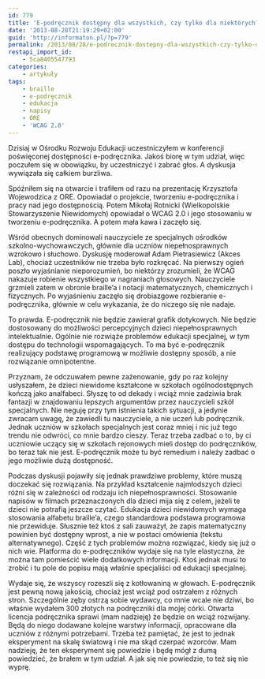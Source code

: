 ```yaml
---
id: 779
title: 'E-podręcznik dostępny dla wszystkich, czy tylko dla niektórych?'
date: '2013-08-28T21:19:29+02:00'
guid: 'http://informaton.pl/?p=779'
permalink: /2013/08/28/e-podrecznik-dostepny-dla-wszystkich-czy-tylko-dla-niektrych/
restapi_import_id:
    - 5ca8405547793
categories:
    - artykuły
tags:
    - braille
    - e-podręcznik
    - edukacja
    - napisy
    - ORE
    - 'WCAG 2.0'
---
```


Dzisiaj w Ośrodku Rozwoju Edukacji uczestniczyłem w konferencji poświęconej dostępności e-podręcznika. Jakoś biorę w tym udział, więc poczułem się w obowiązku, by uczestniczyć i zabrać głos. A dyskusja wywiązała się całkiem burzliwa.

Spóźniłem się na otwarcie i trafiłem od razu na prezentację Krzysztofa Wojewodzica z ORE. Opowiadał o projekcie, tworzeniu e-podręcznika i pracy nad jego dostępnością. Potem Mikołaj Rotnicki (Wielkopolskie Stowarzyszenie Niewidomych) opowiadał o WCAG 2.0 i jego stosowaniu w tworzeniu e-podręcznika. A potem mała kawa i zaczęło się.

Wśród obecnych dominowali nauczyciele ze specjalnych ośrodków szkolno-wychowawczych, głównie dla uczniów niepełnosprawnych wzrokowo i słuchowo. Dyskusję moderował Adam Pietrasiewicz (Akces Lab), chociaż uczestników nie trzeba było rozkręcać. Na pierwszy ogień poszło wyjaśnianie nieporozumień, bo niektórzy zrozumieli, że WCAG nakazuje robienie wszystkiego w nagraniach głosowych. Nauczyciele grzmieli zatem w obronie braille’a i notacji matematycznych, chemicznych i fizycznych. Po wyjaśnieniu zaczęło się drobiazgowe rozbieranie e-podręcznika, głównie w celu wykazania, że do niczego się nie nadaje.

To prawda. E-podręcznik nie będzie zawierał grafik dotykowych. Nie będzie dostosowany do możliwości percepcyjnych dzieci niepełnosprawnych intelektualnie. Ogólnie nie rozwiąże problemów edukacji specjalnej, w tym dostępu do technologii wspomagających. To ma być e-podręcznik realizujący podstawę programową w możliwie dostępny sposób, a nie rozwiązanie omnipotentne.

Przyznam, że odczuwałem pewne zażenowanie, gdy po raz kolejny usłyszałem, że dzieci niewidome kształcone w szkołach ogólnodostępnych kończą jako analfabeci. Słyszę to od dekady i wciąż mnie zadziwia brak fantazji w znajdowaniu lepszych argumentów przez nauczycieli szkół specjalnych. Nie neguję przy tym istnienia takich sytuacji, a jedynie zwracam uwagę, że zawiedli tu nauczyciele, a nie uczeń lub podręcznik. Jednak uczniów w szkołach specjalnych jest coraz mniej i nic już tego trendu nie odwróci, co mnie bardzo cieszy. Teraz trzeba zadbać o to, by ci uczniowie uczący się w szkołach rejonowych mieli dostęp do podręczników, bo teraz tak nie jest. E-podręcznik może tu być remedium i należy zadbać o jego możliwie dużą dostępność.

Podczas dyskusji pojawiły się jednak prawdziwe problemy, które muszą doczekać się rozwiązania. Na przykład kształcenie najmłodszych dzieci różni się w zależności od rodzaju ich niepełnosprawności. Stosowanie napisów w filmach przeznaczonych dla dzieci mija się z celem, jeżeli te dzieci nie potrafią jeszcze czytać. Edukacja dzieci niewidomych wymaga stosowania alfabetu braille’a, czego standardowa podstawa programowa nie przewiduje. Słusznie też ktoś z sali zauważył, że zapis matematyczny powinien być dostępny wprost, a nie w postaci omówienia (tekstu alternatywnego). Część z tych problemów można rozwiązać, kiedy się już o nich wie. Platforma do e-podręczników wydaje się na tyle elastyczna, że można tam pomieścić wiele dodatkowych informacji. Ktoś jednak musi to zrobić i tu pole do popisu mają właśnie specjaliści od edukacji specjalnej.

Wydaje się, że wszyscy rozeszli się z kotłowaniną w głowach. E-podręcznik jest pewną nową jakością, chociaż jest wciąż pod ostrzałem z różnych stron. Szczególnie zęby ostrzą sobie wydawcy, co mnie wcale nie dziwi, bo właśnie wydałem 300 złotych na podręczniki dla mojej córki. Otwarta licencja podręcznika sprawi (mam nadzieję) że będzie on wciąż rozwijany. Będą do niego dodawane kolejne warstwy informacji, opracowane dla uczniów z różnymi potrzebami. Trzeba też pamiętać, że jest to jednak eksperyment na skalę światową i nie ma skąd czerpać wzorców. Mam nadzieję, że ten eksperyment się powiedzie i będę mógł z dumą powiedzieć, że brałem w tym udział. A jak się nie powiedzie, to też się nie wyprę.
